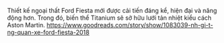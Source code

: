Thiết kế ngoại thất Ford Fiesta mới được cải tiến đáng kể, hiện đại và năng động hơn. Trong đó, biến thể Titanium sẽ sở hữu lưới tản nhiệt kiểu cách Aston Martin.
https://www.goodreads.com/story/show/1083039-nh-gi-t-ng-quan-xe-ford-fiesta-2018
